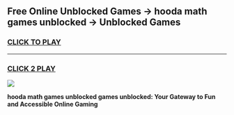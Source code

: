 
## Free Online Unblocked Games → hooda math games unblocked → Unblocked Games
<h3>
<a href="https://premium.freeplayer.one?title=hooda_math_games_unblocked&ref=21F">CLICK TO PLAY</a></h3>
<hr>

<h3>
<a href="https://premium.freeplayer.one?title=hooda_math_games_unblocked&ref=21F">CLICK 2 PLAY</a>
  
</h3>

<a href="https://premium.freeplayer.one?title=hooda_math_games_unblocked&ref=21F/"><img src="https://clearcache.store/games.png"></a>


**hooda math games unblocked games unblocked: Your Gateway to Fun and Accessible Online Gaming**
